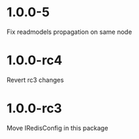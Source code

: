 # 1.0.0-5

Fix readmodels propagation on same node

# 1.0.0-rc4

Revert rc3 changes

# 1.0.0-rc3

Move IRedisConfig in this package